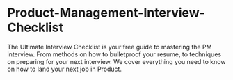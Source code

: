 # Product-Management-Interview-Checklist
The Ultimate Interview Checklist is your free guide to mastering the PM interview. From methods on how to bulletproof your resume, to techniques on preparing for your next interview. We cover everything you need to know on how to land your next job in Product.
